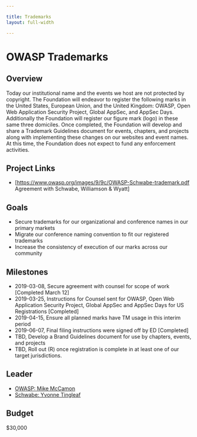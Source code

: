 ```yaml
---

title: Trademarks
layout: full-width

---
```


# OWASP Trademarks

## Overview

Today our institutional name and the events we host are not protected by copyright. The Foundation will endeavor to register the following marks in the United States, European Union, and the United Kingdom: OWASP, Open Web Application Security Project, Global AppSec, and AppSec Days. Additionally the Foundation will register our figure mark (logo) in these same three domiciles. Once completed, the Foundation will develop and share a Trademark Guidelines document for events, chapters, and projects along with implementing these changes on our websites and event names. At this time, the Foundation does not expect to fund any enforcement activities.

## Project Links
* [https://www.owasp.org/images/9/9c/OWASP-Schwabe-trademark.pdf Agreement with Schwabe, Williamson & Wyatt]

## Goals 
* Secure trademarks for our organizational and conference names in our primary markets
* Migrate our conference naming convention to fit our registered trademarks
* Increase the consistency of execution of our marks across our community

## Milestones

* 2019-03-08, Secure agreement with counsel for scope of work [Completed March 12]
* 2019-03-25, Instructions for Counsel sent for OWASP, Open Web Application Security Project, Global AppSec and AppSec Days for US Registrations [Completed]
* 2019-04-15, Ensure all planned marks have TM usage in this interim period
* 2019-06-07, Final filing instructions were signed off by ED [Completed]
* TBD, Develop a Brand Guidelines document for use by chapters, events, and projects
* TBD, Roll out (R) once registration is complete in at least one of our target jurisdictions.

## Leader

* [OWASP: Mike McCamon](mailto:mike.mccamon@owasp.com?subject=Trademark%20Project)
* [Schwabe: Yvonne Tingleaf](mailto:ytingleaf@schwabe.com?subject=OWASP%20Trademark%20Project)

## Budget

$30,000
